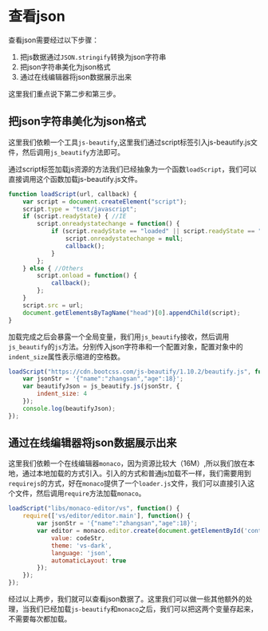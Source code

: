 # 查看json

查看json需要经过以下步骤：
1. 把js数据通过`JSON.stringify`转换为json字符串
2. 把json字符串美化为json格式
3. 通过在线编辑器将json数据展示出来

这里我们重点说下第二步和第三步。

## 把json字符串美化为json格式
这里我们依赖一个工具`js-beautify`,这里我们通过script标签引入js-beautify.js文件，然后调用`js_beautify`方法即可。

通过script标签加载js资源的方法我们已经抽象为一个函数`loadScript`，我们可以直接调用这个函数加载js-beautify.js文件。

```js
function loadScript(url, callback) {
    var script = document.createElement("script");
    script.type = "text/javascript";
    if (script.readyState) { //IE
        script.onreadystatechange = function() {
            if (script.readyState == "loaded" || script.readyState == "complete") {
                script.onreadystatechange = null;
                callback();
            }
        };
    } else { //Others
        script.onload = function() {
            callback();
        };
    }
    script.src = url;
    document.getElementsByTagName("head")[0].appendChild(script);
}
```
加载完成之后会暴露一个全局变量，我们用`js_beautify`接收，然后调用`js_beautify`的`js`方法。分别传入json字符串和一个配置对象，配置对象中的`indent_size`属性表示缩进的空格数。

```js
loadScript("https://cdn.bootcss.com/js-beautify/1.10.2/beautify.js", function() {
    var jsonStr = '{"name":"zhangsan","age":18}';
    var beautifyJson = js_beautify.js(jsonStr, {
        indent_size: 4
    });
    console.log(beautifyJson);
});
```

## 通过在线编辑器将json数据展示出来
这里我们依赖一个在线编辑器`monaco`，因为资源比较大（16M）,所以我们放在本地，通过本地加载的方式引入。引入的方式和普通js加载不一样，我们需要用到`requirejs`的方式，好在`monaco`提供了一个`loader.js`文件，我们可以直接引入这个文件，然后调用`require`方法加载`monaco`。
```js
loadScript("libs/monaco-editor/vs", function() {
    require(['vs/editor/editor.main'], function() {
        var jsonStr = '{"name":"zhangsan","age":18}';
        var editor = monaco.editor.create(document.getElementById('container'), {
            value: codeStr,
            theme: 'vs-dark',
            language: 'json',
            automaticLayout: true
        });
    });
});
```
经过以上两步，我们就可以查看json数据了。这里我们可以做一些其他额外的处理，当我们已经加载`js-beautify`和`monaco`之后，我们可以把这两个变量存起来，不需要每次都加载。
